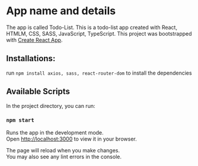 # App name and details

The app is called Todo-List.
This is a todo-list app created with React, HTMLM, CSS, SASS, JavaScript, TypeScript.
This project was bootstrapped with [Create React App](https://github.com/facebook/create-react-app).

## Installations:

run `npm install axios, sass, react-router-dom` to install the dependencies

## Available Scripts

In the project directory, you can run:

### `npm start`

Runs the app in the development mode.\
Open [http://localhost:3000](http://localhost:3000) to view it in your browser.

The page will reload when you make changes.\
You may also see any lint errors in the console.


